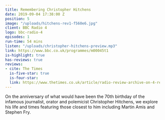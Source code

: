 ```yaml
---
title: Remembering Christopher Hitchens
date: 2019-09-04 17:38:00 Z
position: 5
image: "/uploads/hitchens-rev1-f560e6.jpg"
client: BBC Radio 4
logo: bbc-radio-4
episodes: 1
run-time: 54 mins
listen: "/uploads/christopher-hitchens-preview.mp3"
link: https://www.bbc.co.uk/programmes/m00045t1
is-highlight: true
has-reviews: true
reviews:
- cite: The Times
  is-five-star: true
  is-four-star: 
  link: https://www.thetimes.co.uk/article/radio-review-archive-on-4-remembering-christopher-hitchens-zznbtngtn
---
```


On the anniversary of what would have been the 70th birthday of the infamous journalist, orator and polemicist Christopher Hitchens, we explore his life and times featuring those closest to him including Martin Amis and Stephen Fry.